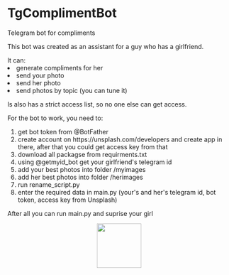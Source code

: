 # TgComplimentBot
Telegram bot for compliments

This bot was created as an assistant for a guy who has a girlfriend. 
<div>
It can:
<li>generate compliments for her </li>
<li>send your photo</li>
<li>send her photo</li>
<li>send photos by topic (you can tune it)</li>
</div>

<p>Is also has a strict access list, so no one else can get access.</p>


<p>
For the bot to work, you need to:
<ol>
<li>get bot token from @BotFather</li>
<li>create account on https://unsplash.com/developers and create app in there,
after that you could get access key from that</li>
<li>download all packagse from requirments.txt</li>
<li>using @getmyid_bot get your girlfriend's telegram id </li>
<li>add your best photos into folder /myimages</li>
<li>add her best photos into folder /herimages</li>
<li>run rename_script.py</li>
<li>enter the required data in main.py (your's and her's telegram id, bot token, access key from Unsplash)</li>
</ol>
</p>

After all you can run main.py and suprise your girl

<div id="header" align="center">
  <img src="https://media.giphy.com/media/M9gbBd9nbDrOTu1Mqx/giphy.gif" width="100"/>
</div>


